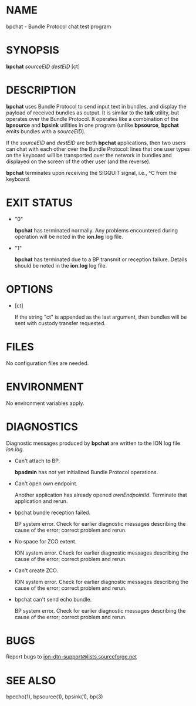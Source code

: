 # NAME

bpchat - Bundle Protocol chat test program

# SYNOPSIS

**bpchat** _sourceEID_ _destEID_ \[ct\]

# DESCRIPTION

**bpchat** uses Bundle Protocol to send input text in bundles, and display the
payload of received bundles as output.  It is similar to the **talk** utility,
but operates over the Bundle Protocol.  It operates like a combination of the
**bpsource** and **bpsink** utilities in one program (unlike **bpsource**, 
**bpchat** emits bundles with a _sourceEID_).

If the _sourceEID_ and _destEID_ are both **bpchat** applications, then two
users can chat with each other over the Bundle Protocol: lines that one user
types on the keyboard will be transported over the network in bundles and
displayed on the screen of the other user (and the reverse).

**bpchat** terminates upon receiving the SIGQUIT signal, i.e., ^C from the
keyboard.

# EXIT STATUS

- "0"

    **bpchat** has terminated normally.  Any problems encountered during operation
    will be noted in the **ion.log** log file.

- "1"

    **bpchat** has terminated due to a BP transmit or reception failure.  Details
    should be noted in the **ion.log** log file.

# OPTIONS

- \[ct\]

    If the string "ct" is appended as the last argument, then bundles will be sent
    with custody transfer requested.

# FILES

No configuration files are needed.

# ENVIRONMENT

No environment variables apply.

# DIAGNOSTICS

Diagnostic messages produced by **bpchat** are written to the ION log
file _ion.log_.

- Can't attach to BP.

    **bpadmin** has not yet initialized Bundle Protocol operations.

- Can't open own endpoint.

    Another application has already opened _ownEndpointId_.  Terminate that
    application and rerun.

- bpchat bundle reception failed.

    BP system error.  Check for earlier diagnostic messages describing
    the cause of the error; correct problem and rerun.

- No space for ZCO extent.

    ION system error.  Check for earlier diagnostic messages describing
    the cause of the error; correct problem and rerun.

- Can't create ZCO.

    ION system error.  Check for earlier diagnostic messages describing
    the cause of the error; correct problem and rerun.

- bpchat can't send echo bundle.

    BP system error.  Check for earlier diagnostic messages describing
    the cause of the error; correct problem and rerun.

# BUGS

Report bugs to <ion-dtn-support@lists.sourceforge.net>

# SEE ALSO

bpecho(1), bpsource(1), bpsink(1), bp(3)
